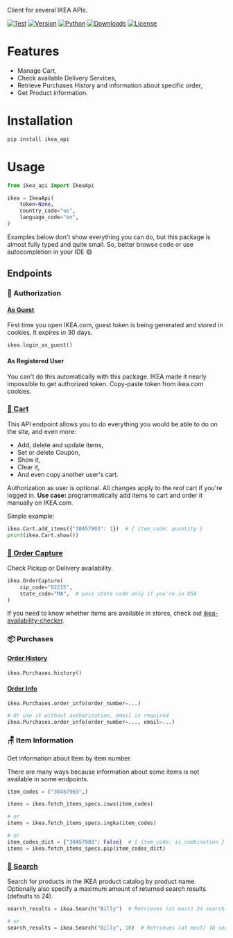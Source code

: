 Client for several IKEA APIs.

[![Test](https://github.com/vrslev/ikea-api-client/actions/workflows/test.yml/badge.svg)](https://github.com/vrslev/ikea-api-client/actions/workflows/test.yml)
[![Version](https://img.shields.io/github/v/release/vrslev/ikea-api-client?label=Version)](https://pypi.org/project/ikea_api/)
[![Python](https://img.shields.io/pypi/pyversions/ikea_api?label=Python)](https://pypi.org/project/ikea_api/)
[![Downloads](https://img.shields.io/pypi/dm/ikea_api?label=Downloads)](https://pypi.org/project/ikea_api/)
[![License](https://img.shields.io/pypi/l/ikea_api?label=License)](https://github.com/vrslev/ikea-api-client/blob/main/LICENSE)

# Features

- Manage Cart,
- Check available Delivery Services,
- Retrieve Purchases History and information about specific order,
- Get Product information.

# Installation

```bash
pip install ikea_api
```

# Usage

```python
from ikea_api import IkeaApi

ikea = IkeaApi(
    token=None,
    country_code="us",
    language_code="en",
)
```

Examples below don't show everything you can do, but this package is almost fully typed and quite small. So, better browse code or use autocompletion in your IDE 😄

## Endpoints

### 🔑 Authorization

#### [As Guest](https://github.com/vrslev/ikea-api-client/blob/main/src/ikea_api/_endpoints/auth.py)

First time you open IKEA.com, guest token is being generated and stored in cookies. It expires in 30 days.

```python
ikea.login_as_guest()
```

#### As Registered User

You can't do this automatically with this package. IKEA made it nearly impossible to get authorized token. Copy-paste token from ikea.com cookies.

### [🛒 Cart](https://github.com/vrslev/ikea-api-client/blob/main/src/ikea_api/_endpoints/cart.py)

This API endpoint allows you to do everything you would be able to do on the site, and even more:

- Add, delete and update items,
- Set or delete Coupon,
- Show it,
- Clear it,
- And even copy another user's cart.

Authorization as user is optional. All changes apply to the _real_ cart if you're logged in. **Use case:** programmatically add items to cart and order it manually on IKEA.com.

Simple example:

```python
ikea.Cart.add_items({"30457903": 1})  # { item_code: quantity }
print(ikea.Cart.show())
```

### [🚛 Order Capture](https://github.com/vrslev/ikea-api-client/blob/main/src/ikea_api/_endpoints/order_capture.py)

Check Pickup or Delivery availability.

```python
ikea.OrderCapture(
    zip_code="02215",
    state_code="MA",  # pass state code only if you're in USA
)
```

If you need to know whether items are available in stores, check out [ikea-availability-checker](https://github.com/Ephigenia/ikea-availability-checker).

### 📦 Purchases

#### [Order History](https://github.com/vrslev/ikea-api-client/blob/main/src/ikea_api/_endpoints/purchases.py#L32)

```python
ikea.Purchases.history()
```

#### [Order Info](https://github.com/vrslev/ikea-api-client/blob/main/src/ikea_api/_endpoints/purchases.py#L39)

```python
ikea.Purchases.order_info(order_number=...)

# Or use it without authorization, email is required
ikea.Purchases.order_info(order_number=..., email=...)
```

### 🪑 Item Information

Get information about Item by item number.

There are many ways because information about some items is not available in some endpoints.

```python
item_codes = ("30457903",)

items = ikea.fetch_items_specs.iows(item_codes)

# or
items = ikea.fetch_items_specs.ingka(item_codes)

# or
item_codes_dict = {"30457903": False}  # { item_code: is_combination }
items = ikea.fetch_items_specs.pip(item_codes_dict)
```

### [🔎 Search](https://github.com/vrslev/ikea-api-client/blob/main/src/ikea_api/_endpoints/search.py)

Search for products in the IKEA product catalog by product name. Optionally also specify a maximum amount of returned search results (defaults to 24).

```python
search_results = ikea.Search("Billy")  # Retrieves (at most) 24 search results

# or
search_results = ikea.Search("Billy", 10)  # Retrieves (at most) 10 search results
```
